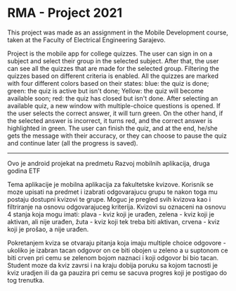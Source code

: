 # RMA - Project 2021

This project was made as an assignment in the Mobile Development course, taken at the Faculty of Electrical Engineering Sarajevo.

Project is the mobile app for college quizzes. The user can sign in on a subject and select their group in the selected subject. After that, the user can see all the quizzes that are made for the selected group. Filtering the quizzes based on different criteria is enabled.
All the quizzes are marked with four different colors based on their states: blue: the quiz is done; green: the quiz is active but isn't done; Yellow: the quiz will become available soon; red: the quiz has closed but isn't done.
After selecting an available quiz, a new window with multiple-choice questions is opened. If the user selects the correct answer, it will turn green. On the other hand, if the selected answer is incorrect, it turns red, and the correct answer is highlighted in green.
The user can finish the quiz, and at the end, he/she gets the message with their accuracy, or they can choose to pause the quiz and continue later (all the progress is saved).



------------------------------------------------------------------------------------------------------------------------------



Ovo je android projekat na predmetu Razvoj mobilnih aplikacija, druga godina ETF

Tema aplikacije je mobilna aplikacija za fakultetske kvizove. 
Korisnik se moze upisati na predmet i izabrati odgovarajucu grupu te nakon toga mu postaju dostupni kvizovi te grupe.
Moguc je pregled svih kvizova kao i filtriranje na osnovu odgovarajuceg kriterija.
Kvizovi su oznaceni na osnovu 4 stanja koja mogu imati:
plava - kviz koji je urađen, 
zelena - kviz koji je aktivan, ali nije urađen, 
žuta - kviz koji tek treba biti aktivan, 
crvena - kviz koji je prošao, a nije urađen.

Pokretanjem kviza se otvaraju pitanja koja imaju multiple choice odgovore - ukoliko je izabran tacan odgovor on ce biti obojen u zeleno a u suptonom ce biti crven pri cemu se zelenom bojom naznaci i koji odgovor bi bio tacan.
Student moze da kviz zavrsi i na kraju dobija poruku sa kojom tacnosti je kviz uradjen ili da ga pauzira pri cemu se sacuva progres koji je postigao do tog trenutka.
